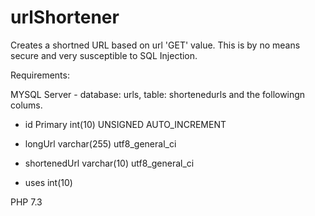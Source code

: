 # urlShortener

Creates a shortned URL based on url 'GET' value.
This is by no means secure and very susceptible to SQL Injection.

Requirements:

MYSQL Server - database: urls, table: shortenedurls and the followingn colums.

  - id Primary int(10) UNSIGNED AUTO_INCREMENT	

  - longUrl	varchar(255)	utf8_general_ci

  - shortenedUrl	varchar(10)	utf8_general_ci

  - uses	int(10)	

PHP 7.3
